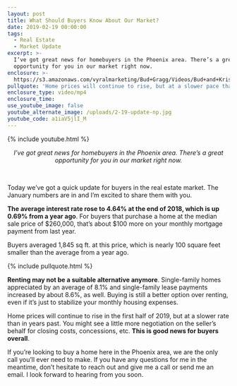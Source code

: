 ```yaml
---
layout: post
title: What Should Buyers Know About Our Market?
date: 2019-02-19 00:00:00
tags:
  - Real Estate
  - Market Update
excerpt: >-
  I’ve got great news for homebuyers in the Phoenix area. There’s a great
  opportunity for you in our market right now.
enclosure: >-
  https://s3.amazonaws.com/vyralmarketing/Bud+Gragg/Videos/Bud+and+Kristin+Gragg+-+What+Should+Buyers+Know+About+Our+Market_.mp4
pullquote: 'Home prices will continue to rise, but at a slower pace than in the past.'
enclosure_type: video/mp4
enclosure_time:
use_youtube_image: false
youtube_alternate_image: /uploads/2-19-update-np.jpg
youtube_code: a1iaV5jlI_M
---
```


{% include youtube.html %}

<center><em>I&rsquo;ve got great news for homebuyers in the Phoenix area. There&rsquo;s a great opportunity for you in our market right now.</em></center>

&nbsp;

Today we’ve got a quick update for buyers in the real estate market. The January numbers are in and I’m excited to share them with you.

**The average interest rate rose to 4.64% at the end of 2018, which is up 0.69% from a year ago**. For buyers that purchase a home at the median sale price of $260,000, that’s about $100 more on your monthly mortgage payment from last year.

Buyers averaged 1,845 sq ft. at this price, which is nearly 100 square feet smaller than the average from a year ago.

{% include pullquote.html %}

**Renting may not be a suitable alternative anymore**. Single-family homes appreciated by an average of 8.1% and single-family lease payments increased by about 8.6%, as well. Buying is still a better option over renting, even if it’s just to stabilize your monthly housing expenses.

Home prices will continue to rise in the first half of 2019, but at a slower rate than in years past. You might see a little more negotiation on the seller’s behalf for closing costs, concessions, etc. **This is good news for buyers overall**.

If you’re looking to buy a home here in the Phoenix area, we are the only call you’ll ever need to make. If you have any questions for me in the meantime, don’t hesitate to reach out and give me a call or send me an email. I look forward to hearing from you soon.